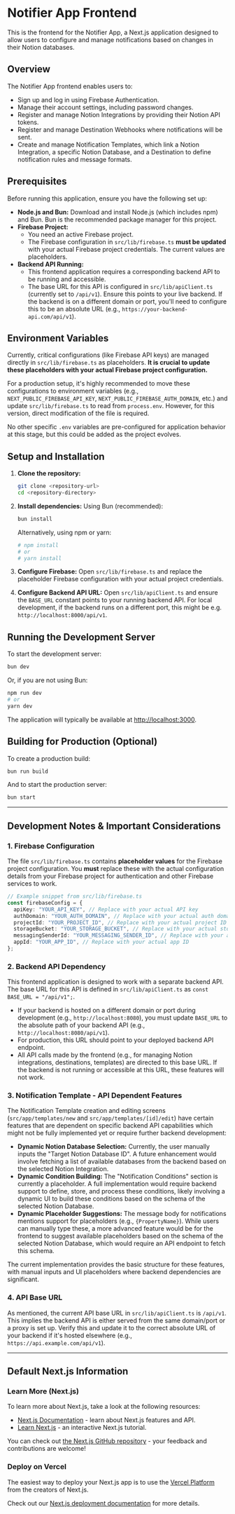 # Notifier App Frontend

This is the frontend for the Notifier App, a Next.js application designed to allow users to configure and manage notifications based on changes in their Notion databases.

## Overview

The Notifier App frontend enables users to:

*   Sign up and log in using Firebase Authentication.
*   Manage their account settings, including password changes.
*   Register and manage Notion Integrations by providing their Notion API tokens.
*   Register and manage Destination Webhooks where notifications will be sent.
*   Create and manage Notification Templates, which link a Notion Integration, a specific Notion Database, and a Destination to define notification rules and message formats.

## Prerequisites

Before running this application, ensure you have the following set up:

*   **Node.js and Bun:** Download and install Node.js (which includes npm) and Bun. Bun is the recommended package manager for this project.
*   **Firebase Project:**
    *   You need an active Firebase project.
    *   The Firebase configuration in `src/lib/firebase.ts` **must be updated** with your actual Firebase project credentials. The current values are placeholders.
*   **Backend API Running:**
    *   This frontend application requires a corresponding backend API to be running and accessible.
    *   The base URL for this API is configured in `src/lib/apiClient.ts` (currently set to `/api/v1`). Ensure this points to your live backend. If the backend is on a different domain or port, you'll need to configure this to be an absolute URL (e.g., `https://your-backend-api.com/api/v1`).

## Environment Variables

Currently, critical configurations (like Firebase API keys) are managed directly in `src/lib/firebase.ts` as placeholders. **It is crucial to update these placeholders with your actual Firebase project configuration.**

For a production setup, it's highly recommended to move these configurations to environment variables (e.g., `NEXT_PUBLIC_FIREBASE_API_KEY`, `NEXT_PUBLIC_FIREBASE_AUTH_DOMAIN`, etc.) and update `src/lib/firebase.ts` to read from `process.env`. However, for this version, direct modification of the file is required.

No other specific `.env` variables are pre-configured for application behavior at this stage, but this could be added as the project evolves.

## Setup and Installation

1.  **Clone the repository:**
    ```bash
    git clone <repository-url>
    cd <repository-directory>
    ```

2.  **Install dependencies:**
    Using Bun (recommended):
    ```bash
    bun install
    ```
    Alternatively, using npm or yarn:
    ```bash
    # npm install
    # or
    # yarn install
    ```

3.  **Configure Firebase:**
    Open `src/lib/firebase.ts` and replace the placeholder Firebase configuration with your actual project credentials.

4.  **Configure Backend API URL:**
    Open `src/lib/apiClient.ts` and ensure the `BASE_URL` constant points to your running backend API. For local development, if the backend runs on a different port, this might be e.g. `http://localhost:8000/api/v1`.

## Running the Development Server

To start the development server:

```bash
bun dev
```
Or, if you are not using Bun:
```bash
npm run dev
# or
yarn dev
```

The application will typically be available at [http://localhost:3000](http://localhost:3000).

## Building for Production (Optional)

To create a production build:

```bash
bun run build
```

And to start the production server:

```bash
bun start
```

---

## Development Notes & Important Considerations

### 1. Firebase Configuration

The file `src/lib/firebase.ts` contains **placeholder values** for the Firebase project configuration. You **must** replace these with the actual configuration details from your Firebase project for authentication and other Firebase services to work.

```typescript
// Example snippet from src/lib/firebase.ts
const firebaseConfig = {
  apiKey: "YOUR_API_KEY", // Replace with your actual API key
  authDomain: "YOUR_AUTH_DOMAIN", // Replace with your actual auth domain
  projectId: "YOUR_PROJECT_ID", // Replace with your actual project ID
  storageBucket: "YOUR_STORAGE_BUCKET", // Replace with your actual storage bucket
  messagingSenderId: "YOUR_MESSAGING_SENDER_ID", // Replace with your actual messaging sender ID
  appId: "YOUR_APP_ID", // Replace with your actual app ID
};
```

### 2. Backend API Dependency

This frontend application is designed to work with a separate backend API. The base URL for this API is defined in `src/lib/apiClient.ts` as `const BASE_URL = "/api/v1";`.

*   If your backend is hosted on a different domain or port during development (e.g., `http://localhost:8080`), you must update `BASE_URL` to the absolute path of your backend API (e.g., `http://localhost:8080/api/v1`).
*   For production, this URL should point to your deployed backend API endpoint.
*   All API calls made by the frontend (e.g., for managing Notion integrations, destinations, templates) are directed to this base URL. If the backend is not running or accessible at this URL, these features will not work.

### 3. Notification Template - API Dependent Features

The Notification Template creation and editing screens (`src/app/templates/new` and `src/app/templates/[id]/edit`) have certain features that are dependent on specific backend API capabilities which might not be fully implemented yet or require further backend development:

*   **Dynamic Notion Database Selection:** Currently, the user manually inputs the "Target Notion Database ID". A future enhancement would involve fetching a list of available databases from the backend based on the selected Notion Integration.
*   **Dynamic Condition Building:** The "Notification Conditions" section is currently a placeholder. A full implementation would require backend support to define, store, and process these conditions, likely involving a dynamic UI to build these conditions based on the schema of the selected Notion Database.
*   **Dynamic Placeholder Suggestions:** The message body for notifications mentions support for placeholders (e.g., `{PropertyName}`). While users can manually type these, a more advanced feature would be for the frontend to suggest available placeholders based on the schema of the selected Notion Database, which would require an API endpoint to fetch this schema.

The current implementation provides the basic structure for these features, with manual inputs and UI placeholders where backend dependencies are significant.

### 4. API Base URL

As mentioned, the current API base URL in `src/lib/apiClient.ts` is `/api/v1`. This implies the backend API is either served from the same domain/port or a proxy is set up. Verify this and update it to the correct absolute URL of your backend if it's hosted elsewhere (e.g., `https://api.example.com/api/v1`).

---

## Default Next.js Information

### Learn More (Next.js)

To learn more about Next.js, take a look at the following resources:

- [Next.js Documentation](https://nextjs.org/docs) - learn about Next.js features and API.
- [Learn Next.js](https://nextjs.org/learn) - an interactive Next.js tutorial.

You can check out [the Next.js GitHub repository](https://github.com/vercel/next.js) - your feedback and contributions are welcome!

### Deploy on Vercel

The easiest way to deploy your Next.js app is to use the [Vercel Platform](https://vercel.com/new?utm_medium=default-template&filter=next.js&utm_source=create-next-app&utm_campaign=create-next-app-readme) from the creators of Next.js.

Check out our [Next.js deployment documentation](https://nextjs.org/docs/app/building-your-application/deploying) for more details.

<!-- テスト用 -->
